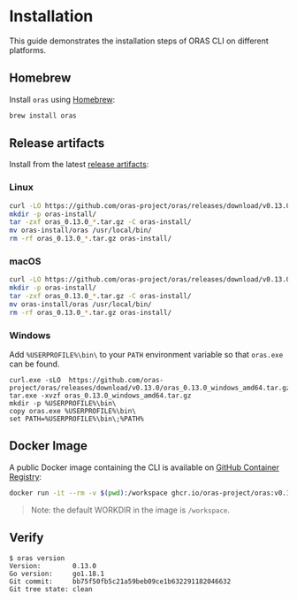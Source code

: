 # Installation

This guide demonstrates the installation steps of ORAS CLI on different platforms.

## Homebrew

Install `oras` using [Homebrew](https://brew.sh/):

```bash
brew install oras
```

## Release artifacts

Install from the latest [release artifacts](https://github.com/oras-project/oras/releases):

### Linux

```bash
curl -LO https://github.com/oras-project/oras/releases/download/v0.13.0/oras_0.13.0_linux_amd64.tar.gz
mkdir -p oras-install/
tar -zxf oras_0.13.0_*.tar.gz -C oras-install/
mv oras-install/oras /usr/local/bin/
rm -rf oras_0.13.0_*.tar.gz oras-install/
```

### macOS

```bash
curl -LO https://github.com/oras-project/oras/releases/download/v0.13.0/oras_0.13.0_darwin_amd64.tar.gz
mkdir -p oras-install/
tar -zxf oras_0.13.0_*.tar.gz -C oras-install/
mv oras-install/oras /usr/local/bin/
rm -rf oras_0.13.0_*.tar.gz oras-install/
```

### Windows

Add `%USERPROFILE%\bin\` to your `PATH` environment variable so that `oras.exe` can be found.

```shell
curl.exe -sLO  https://github.com/oras-project/oras/releases/download/v0.13.0/oras_0.13.0_windows_amd64.tar.gz
tar.exe -xvzf oras_0.13.0_windows_amd64.tar.gz
mkdir -p %USERPROFILE%\bin\
copy oras.exe %USERPROFILE%\bin\
set PATH=%USERPROFILE%\bin\;%PATH%
```

## Docker Image

A public Docker image containing the CLI is available on [GitHub Container Registry](https://github.com/orgs/oras-project/packages/container/package/oras):

```bash
docker run -it --rm -v $(pwd):/workspace ghcr.io/oras-project/oras:v0.13.0 help
```

> Note: the default WORKDIR  in the image is `/workspace`.

## Verify

```shell
$ oras version
Version:        0.13.0
Go version:     go1.18.1
Git commit:     bb75f50fb5c21a59beb09ce1b632291182046632
Git tree state: clean
```